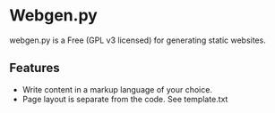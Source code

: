 # Webgen.py
webgen.py is a Free (GPL v3 licensed) for generating static websites.

## Features

 * Write content in a markup language of your choice.
 * Page layout is separate from the code. See template.txt
